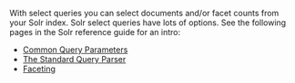 With select queries you can select documents and/or facet counts from your Solr index. Solr select queries have lots of options. See the following pages in the Solr reference guide for an intro:

- [Common Query Parameters](https://solr.apache.org/guide/common-query-parameters.html)
- [The Standard Query Parser](https://solr.apache.org/guide/the-standard-query-parser.html)
- [Faceting](https://solr.apache.org/guide/faceting.html)
